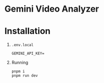 # Gemini Video Analyzer

# Installation

1. `.env.local`

   ```
   GEMINI_API_KEY=
   ```

2. Running

   ```
   pnpm i
   pnpm run dev
   ```
